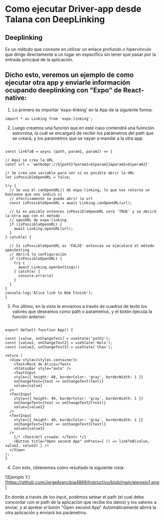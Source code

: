 # Como ejecutar Driver-app desde Talana con DeepLinking

## Deeplinking

  Es un método que consiste en utilizar un enlace profundo o hipervínculo que dirige directamente a un lugar en específico sin tener que pasar por la entrada principal de la aplicación.


## Dicho esto, veremos un ejemplo de como ejecutar otra app y enviarle información ocupando deeplinking con "Expo" de React-native:

  1. Lo primero es importar 'expo-linking' en la App de la siguiente forma:
  
    import * as Linking from 'expo-linking';
    
  2. Luego creamos una función que en este caso contendrá una funnción asincrona, la cuál se encargará  de recibir los parámetros del path que se creará, y los parametros que se vayan a mandar a la otra app:
  
  ~~~
  
  const linkToB = async (path, param1, param2) => {

  // Aquí se crea la URL
  const url = `wptbobpr://${path}?param1=${param1}&param2=${param2}`

  // Se crea una variable para ver si es posible abrir la URL
  let isPossibleOpenURL = false;
  
  try {
    // Se usa el canOpenURL() de expo-linking, lo que nos retorna un booleano que nos indica si 
    // efectivamente se puede abrir la url
    const isPossibleOpenURL = await Linking.canOpenURL(url);
    
    // Si es posible entonces isPossibleOpenURL será 'TRUE' y se abrirá la otra app con el método
    // openURL de expo-linking
    if (isPossibleOpenURL) {
      await Linking.openURL(url);
    }
  } catch(e) {

    // Si isPossibleOpenURL es 'FALSE' entonces se ejecutará el método openSetting
    // Abrirá la configuración
    if (isPossibleOpenURL) {
      try {
        await Linking.openSettings()
      } catch(e) {
        console.error(e)
      }
    }
  }
  console.log('Alice link to Bob Finish');
}
  
  ~~~
  
  3. Por último, en la vista le enviamos a través de cuadros de texto los valores que deseamos como path o parametros, y el botón ejecuta la función anterior:
  
  ~~~
  
  export default function App() {

  const [value, onChangeText] = useState('path2');
  const [value2, onChangeText2] = useState('Hola');
  const [value3, onChangeText3] = useState('Chao');

  return (
    <View style={styles.container}>
      <Text>Mock de Alice</Text>
      <StatusBar style="auto" />
      <TextInput
      style={{ height: 40, borderColor: 'gray', borderWidth: 1 }}
      onChangeText={text => onChangeText(text)}
      value={value}
    />
    <TextInput
      style={{ height: 40, borderColor: 'gray', borderWidth: 1 }}
      onChangeText={text => onChangeText2(text)}
      value={value2}
    />
    <TextInput
      style={{ height: 40, borderColor: 'gray', borderWidth: 1 }}
      onChangeText={text => onChangeText3(text)}
      value={value3}
    />
      {/* <Text>Url creada: </Text> */}
      <Button title="Open second App" onPress={ () => linkToB(value, value2, value3) } />
    </View>
  );
}
  
  ~~~


  4. Con esto, obtenemos como resultado la siguiente vista:
  
  ![Ejemplo 1:][https://github.com/JorgeArancibia4869/Instructivo/blob/main/ejemplo1.png]
  
  En donde a través de los input, podémos setear el path (el cual debe concordar con el path de la aplicación que recibe los datos) y los valores a enviar, y al apretar el botón "Open second App" Automáticamente abrirá la otra aplicación y enviará los parámetros.
